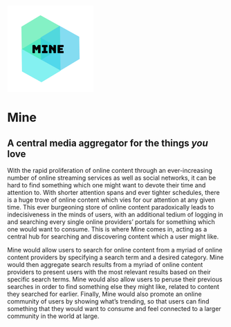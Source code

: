 ![Mine Logo](MineLogo.png)
# Mine

## A central media aggregator for the things _you_ love

With the rapid proliferation of online content through an ever-increasing number of online streaming services as well as social networks, it can be hard to find something which one might want to devote their time and attention to. With shorter attention spans and ever tighter schedules, there is a huge trove of online content which vies for our attention at any given time. This ever burgeoning store of online content paradoxically leads to indecisiveness in the minds of users, with an additional tedium of logging in and searching every single online providers’ portals for something which one would want to consume. This is where Mine comes in, acting as a central hub for searching and discovering content which a user might like.

Mine would allow users to search for online content from a myriad of online content providers by specifying a search term and a desired category. Mine would then aggregate search results from a myriad of online content providers to present users with the most relevant results based on their specific search terms. Mine would also allow users to peruse their previous searches in order to find something else they might like, related to content they searched for earlier. Finally, Mine would also promote an online community of users by showing what’s trending, so that users can find something that they would want to consume and feel connected to a larger community in the world at large.
